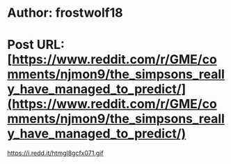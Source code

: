 # Author: frostwolf18
# Post URL: [https://www.reddit.com/r/GME/comments/njmon9/the_simpsons_really_have_managed_to_predict/](https://www.reddit.com/r/GME/comments/njmon9/the_simpsons_really_have_managed_to_predict/)


https://i.redd.it/htmgl8gcfx071.gif